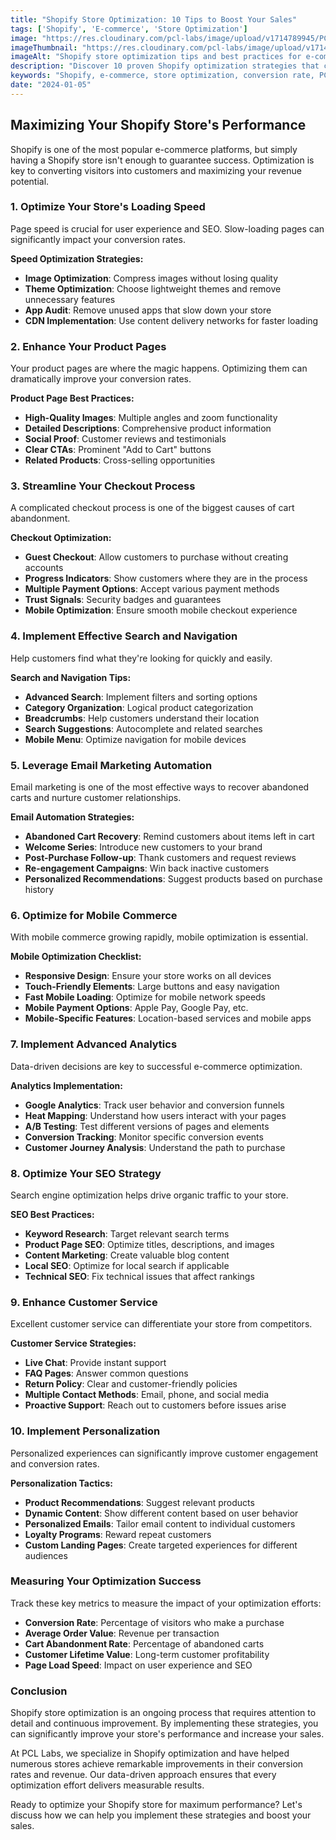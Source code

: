 ```yaml
---
title: "Shopify Store Optimization: 10 Tips to Boost Your Sales"
tags: ['Shopify', 'E-commerce', 'Store Optimization']
image: "https://res.cloudinary.com/pcl-labs/image/upload/v1714789945/PCL-Labs/shopify-optimization.webp"
imageThumbnail: "https://res.cloudinary.com/pcl-labs/image/upload/v1714791175/PCL-Labs/shopify-thumbnail.webp"
imageAlt: "Shopify store optimization tips and best practices for e-commerce success"
description: "Discover 10 proven Shopify optimization strategies that can significantly increase your store's conversion rate and sales. From speed optimization to checkout improvements, learn how to maximize your Shopify store's performance."
keywords: "Shopify, e-commerce, store optimization, conversion rate, PCL-Labs"
date: "2024-01-05"
---
```


## Maximizing Your Shopify Store's Performance

Shopify is one of the most popular e-commerce platforms, but simply having a Shopify store isn't enough to guarantee success. Optimization is key to converting visitors into customers and maximizing your revenue potential.

### 1. Optimize Your Store's Loading Speed

Page speed is crucial for user experience and SEO. Slow-loading pages can significantly impact your conversion rates.

**Speed Optimization Strategies:**
- **Image Optimization**: Compress images without losing quality
- **Theme Optimization**: Choose lightweight themes and remove unnecessary features
- **App Audit**: Remove unused apps that slow down your store
- **CDN Implementation**: Use content delivery networks for faster loading

### 2. Enhance Your Product Pages

Your product pages are where the magic happens. Optimizing them can dramatically improve your conversion rates.

**Product Page Best Practices:**
- **High-Quality Images**: Multiple angles and zoom functionality
- **Detailed Descriptions**: Comprehensive product information
- **Social Proof**: Customer reviews and testimonials
- **Clear CTAs**: Prominent "Add to Cart" buttons
- **Related Products**: Cross-selling opportunities

### 3. Streamline Your Checkout Process

A complicated checkout process is one of the biggest causes of cart abandonment.

**Checkout Optimization:**
- **Guest Checkout**: Allow customers to purchase without creating accounts
- **Progress Indicators**: Show customers where they are in the process
- **Multiple Payment Options**: Accept various payment methods
- **Trust Signals**: Security badges and guarantees
- **Mobile Optimization**: Ensure smooth mobile checkout experience

### 4. Implement Effective Search and Navigation

Help customers find what they're looking for quickly and easily.

**Search and Navigation Tips:**
- **Advanced Search**: Implement filters and sorting options
- **Category Organization**: Logical product categorization
- **Breadcrumbs**: Help customers understand their location
- **Search Suggestions**: Autocomplete and related searches
- **Mobile Menu**: Optimize navigation for mobile devices

### 5. Leverage Email Marketing Automation

Email marketing is one of the most effective ways to recover abandoned carts and nurture customer relationships.

**Email Automation Strategies:**
- **Abandoned Cart Recovery**: Remind customers about items left in cart
- **Welcome Series**: Introduce new customers to your brand
- **Post-Purchase Follow-up**: Thank customers and request reviews
- **Re-engagement Campaigns**: Win back inactive customers
- **Personalized Recommendations**: Suggest products based on purchase history

### 6. Optimize for Mobile Commerce

With mobile commerce growing rapidly, mobile optimization is essential.

**Mobile Optimization Checklist:**
- **Responsive Design**: Ensure your store works on all devices
- **Touch-Friendly Elements**: Large buttons and easy navigation
- **Fast Mobile Loading**: Optimize for mobile network speeds
- **Mobile Payment Options**: Apple Pay, Google Pay, etc.
- **Mobile-Specific Features**: Location-based services and mobile apps

### 7. Implement Advanced Analytics

Data-driven decisions are key to successful e-commerce optimization.

**Analytics Implementation:**
- **Google Analytics**: Track user behavior and conversion funnels
- **Heat Mapping**: Understand how users interact with your pages
- **A/B Testing**: Test different versions of pages and elements
- **Conversion Tracking**: Monitor specific conversion events
- **Customer Journey Analysis**: Understand the path to purchase

### 8. Optimize Your SEO Strategy

Search engine optimization helps drive organic traffic to your store.

**SEO Best Practices:**
- **Keyword Research**: Target relevant search terms
- **Product Page SEO**: Optimize titles, descriptions, and images
- **Content Marketing**: Create valuable blog content
- **Local SEO**: Optimize for local search if applicable
- **Technical SEO**: Fix technical issues that affect rankings

### 9. Enhance Customer Service

Excellent customer service can differentiate your store from competitors.

**Customer Service Strategies:**
- **Live Chat**: Provide instant support
- **FAQ Pages**: Answer common questions
- **Return Policy**: Clear and customer-friendly policies
- **Multiple Contact Methods**: Email, phone, and social media
- **Proactive Support**: Reach out to customers before issues arise

### 10. Implement Personalization

Personalized experiences can significantly improve customer engagement and conversion rates.

**Personalization Tactics:**
- **Product Recommendations**: Suggest relevant products
- **Dynamic Content**: Show different content based on user behavior
- **Personalized Emails**: Tailor email content to individual customers
- **Loyalty Programs**: Reward repeat customers
- **Custom Landing Pages**: Create targeted experiences for different audiences

### Measuring Your Optimization Success

Track these key metrics to measure the impact of your optimization efforts:

- **Conversion Rate**: Percentage of visitors who make a purchase
- **Average Order Value**: Revenue per transaction
- **Cart Abandonment Rate**: Percentage of abandoned carts
- **Customer Lifetime Value**: Long-term customer profitability
- **Page Load Speed**: Impact on user experience and SEO

### Conclusion

Shopify store optimization is an ongoing process that requires attention to detail and continuous improvement. By implementing these strategies, you can significantly improve your store's performance and increase your sales.

At PCL Labs, we specialize in Shopify optimization and have helped numerous stores achieve remarkable improvements in their conversion rates and revenue. Our data-driven approach ensures that every optimization effort delivers measurable results.

Ready to optimize your Shopify store for maximum performance? Let's discuss how we can help you implement these strategies and boost your sales.
